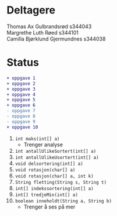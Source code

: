 # Deltagere
Thomas Ax Gulbrandsrød s344043\
Margrethe Luth Røed s344101\
Camilla Bjørklund Gjermundnes s344038

# Status
```diff
+ oppgave 1
+ oppgave 2
+ oppgave 3
+ oppgave 4
+ oppgave 5
+ oppgave 6
- oppgave 7
- oppgave 8
- oppgave 9
+ oppgave 10
```
1. `int maks(int[] a)`
   - Trenger analyse
2. `int antallUlikeSortert(int[] a)`
3. `int antallUlikeUsortert(int[] a)`
4. `void delsortering(int[] a)`
5. `void rotasjon(char[] a)`
6. `void rotasjon(char[] a, int k)`
7. `String fletting(String s, String t)`
8. `int[] indekssortering(int[] a)`
9. `int[] tredjeMin(int[] a)`
10. `boolean inneholdt(String a, String b)`
    - Trenger å ses på mer
